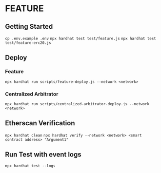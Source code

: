 # FEATURE

## Getting Started

`cp .env.example .env`
`npx hardhat test test/feature.js`
`npx hardhat test test/feature-erc20.js`

## Deploy

### Feature

`npx hardhat run scripts/feature-deploy.js --network <network>`

### Centralized Arbitrator

`npx hardhat run scripts/centralized-arbitrator-deploy.js --network <network>`

## Etherscan Verification

`npx hardhat clean`
`npx hardhat verify --network <network> <smart contract address> "Argument1"`

## Run Test with event logs

`npx hardhat test --logs`
